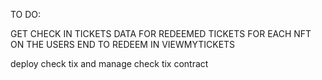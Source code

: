 TO DO:


GET CHECK IN TICKETS DATA FOR REDEEMED TICKETS FOR EACH NFT ON THE USERS END TO REDEEM IN VIEWMYTICKETS 
    
    
    


deploy check tix and manage check tix contract
